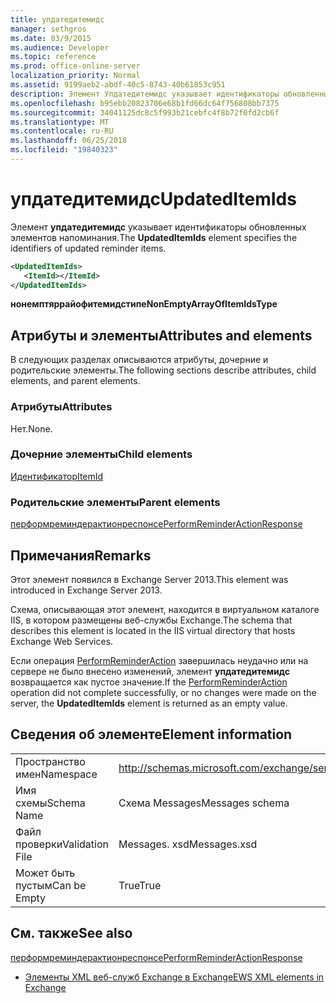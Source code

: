 ```yaml
---
title: упдатедитемидс
manager: sethgros
ms.date: 03/9/2015
ms.audience: Developer
ms.topic: reference
ms.prod: office-online-server
localization_priority: Normal
ms.assetid: 9199aeb2-abdf-40c5-8743-40b61853c951
description: Элемент Упдатедитемидс указывает идентификаторы обновленных элементов напоминания.
ms.openlocfilehash: b95ebb20823706e68b1fd66dc64f756808bb7375
ms.sourcegitcommit: 34041125dc8c5f993b21cebfc4f8b72f0fd2cb6f
ms.translationtype: MT
ms.contentlocale: ru-RU
ms.lasthandoff: 06/25/2018
ms.locfileid: "19840323"
---
```

# <a name="updateditemids"></a><span data-ttu-id="10888-103">упдатедитемидс</span><span class="sxs-lookup"><span data-stu-id="10888-103">UpdatedItemIds</span></span>

<span data-ttu-id="10888-104">Элемент **упдатедитемидс** указывает идентификаторы обновленных элементов напоминания.</span><span class="sxs-lookup"><span data-stu-id="10888-104">The **UpdatedItemIds** element specifies the identifiers of updated reminder items.</span></span> 
  
```XML
<UpdatedItemIds>
   <ItemId></ItemId>
</UpdatedItemIds>

```

 <span data-ttu-id="10888-105">**нонемптяррайофитемидстипе**</span><span class="sxs-lookup"><span data-stu-id="10888-105">**NonEmptyArrayOfItemIdsType**</span></span>
## <a name="attributes-and-elements"></a><span data-ttu-id="10888-106">Атрибуты и элементы</span><span class="sxs-lookup"><span data-stu-id="10888-106">Attributes and elements</span></span>

<span data-ttu-id="10888-107">В следующих разделах описываются атрибуты, дочерние и родительские элементы.</span><span class="sxs-lookup"><span data-stu-id="10888-107">The following sections describe attributes, child elements, and parent elements.</span></span>
  
### <a name="attributes"></a><span data-ttu-id="10888-108">Атрибуты</span><span class="sxs-lookup"><span data-stu-id="10888-108">Attributes</span></span>

<span data-ttu-id="10888-109">Нет.</span><span class="sxs-lookup"><span data-stu-id="10888-109">None.</span></span>
  
### <a name="child-elements"></a><span data-ttu-id="10888-110">Дочерние элементы</span><span class="sxs-lookup"><span data-stu-id="10888-110">Child elements</span></span>

[<span data-ttu-id="10888-111">Идентификатор</span><span class="sxs-lookup"><span data-stu-id="10888-111">ItemId</span></span>](itemid.md)
  
### <a name="parent-elements"></a><span data-ttu-id="10888-112">Родительские элементы</span><span class="sxs-lookup"><span data-stu-id="10888-112">Parent elements</span></span>

[<span data-ttu-id="10888-113">перформреминдерактионреспонсе</span><span class="sxs-lookup"><span data-stu-id="10888-113">PerformReminderActionResponse</span></span>](performreminderactionresponse.md)
  
## <a name="remarks"></a><span data-ttu-id="10888-114">Примечания</span><span class="sxs-lookup"><span data-stu-id="10888-114">Remarks</span></span>

<span data-ttu-id="10888-115">Этот элемент появился в Exchange Server 2013.</span><span class="sxs-lookup"><span data-stu-id="10888-115">This element was introduced in Exchange Server 2013.</span></span>
  
<span data-ttu-id="10888-116">Схема, описывающая этот элемент, находится в виртуальном каталоге IIS, в котором размещены веб-службы Exchange.</span><span class="sxs-lookup"><span data-stu-id="10888-116">The schema that describes this element is located in the IIS virtual directory that hosts Exchange Web Services.</span></span>
  
<span data-ttu-id="10888-117">Если операция [PerformReminderAction](performreminderaction-operation.md) завершилась неудачно или на сервере не было внесено изменений, элемент **упдатедитемидс** возвращается как пустое значение.</span><span class="sxs-lookup"><span data-stu-id="10888-117">If the [PerformReminderAction](performreminderaction-operation.md) operation did not complete successfully, or no changes were made on the server, the **UpdatedItemIds** element is returned as an empty value.</span></span> 
  
## <a name="element-information"></a><span data-ttu-id="10888-118">Сведения об элементе</span><span class="sxs-lookup"><span data-stu-id="10888-118">Element information</span></span>

|||
|:-----|:-----|
|<span data-ttu-id="10888-119">Пространство имен</span><span class="sxs-lookup"><span data-stu-id="10888-119">Namespace</span></span>  <br/> |http://schemas.microsoft.com/exchange/services/2006/messages  <br/> |
|<span data-ttu-id="10888-120">Имя схемы</span><span class="sxs-lookup"><span data-stu-id="10888-120">Schema Name</span></span>  <br/> |<span data-ttu-id="10888-121">Схема Messages</span><span class="sxs-lookup"><span data-stu-id="10888-121">Messages schema</span></span>  <br/> |
|<span data-ttu-id="10888-122">Файл проверки</span><span class="sxs-lookup"><span data-stu-id="10888-122">Validation File</span></span>  <br/> |<span data-ttu-id="10888-123">Messages. xsd</span><span class="sxs-lookup"><span data-stu-id="10888-123">Messages.xsd</span></span>  <br/> |
|<span data-ttu-id="10888-124">Может быть пустым</span><span class="sxs-lookup"><span data-stu-id="10888-124">Can be Empty</span></span>  <br/> |<span data-ttu-id="10888-125">True</span><span class="sxs-lookup"><span data-stu-id="10888-125">True</span></span>  <br/> |
   
## <a name="see-also"></a><span data-ttu-id="10888-126">См. также</span><span class="sxs-lookup"><span data-stu-id="10888-126">See also</span></span>



[<span data-ttu-id="10888-127">перформреминдерактионреспонсе</span><span class="sxs-lookup"><span data-stu-id="10888-127">PerformReminderActionResponse</span></span>](performreminderactionresponse.md)


- [<span data-ttu-id="10888-128">Элементы XML веб-служб Exchange в Exchange</span><span class="sxs-lookup"><span data-stu-id="10888-128">EWS XML elements in Exchange</span></span>](ews-xml-elements-in-exchange.md)

